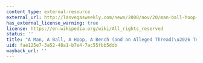 ```yaml
---
content_type: external-resource
external_url: http://lasvegasweekly.com/news/2008/nov/20/man-ball-hoop-bench-and-alleged-thread-teller/#/0
has_external_license_warning: true
license: https://en.wikipedia.org/wiki/All_rights_reserved
status: ''
title: "A Man, A Ball, A Hoop, A Bench (and an Alleged Thread)\u2026 Teller!"
uid: fae125e7-3a52-48a1-b7e4-7ac55fbb5ddb
wayback_url: ''
---
```

